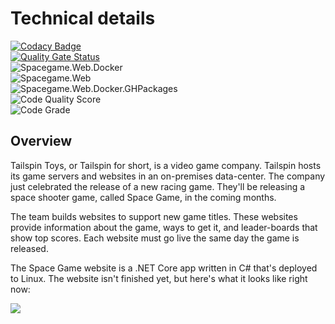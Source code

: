 # Technical details

[![Codacy Badge](https://api.codacy.com/project/badge/Grade/1315e116650345da9177b96c327f7901)](https://app.codacy.com/manual/srivatsams/tailspin-spacegame-web?utm_source=github.com&utm_medium=referral&utm_content=srivatsamarichi/tailspin-spacegame-web&utm_campaign=Badge_Grade_Dashboard)
<br/>
[![Quality Gate Status](https://sonarcloud.io/api/project_badges/measure?project=playgroundgithub&metric=alert_status)](https://sonarcloud.io/dashboard?id=playgroundgithub)
<br/>
![Spacegame.Web.Docker](https://github.com/srivatsamarichi/tailspin-spacegame-web/workflows/Spacegame.Web.Docker/badge.svg)<br/>
![Spacegame.Web](https://github.com/srivatsamarichi/tailspin-spacegame-web/workflows/Spacegame.Web/badge.svg)<br/>
![Spacegame.Web.Docker.GHPackages](https://github.com/srivatsamarichi/tailspin-spacegame-web/workflows/Spacegame.Web.Docker.GHPackages/badge.svg)<br/>
![Code Quality Score](https://www.code-inspector.com/project/10935/score/svg)<br/>
![Code Grade](https://www.code-inspector.com/project/10935/status/svg)

## Overview

Tailspin Toys, or Tailspin for short, is a video game company. Tailspin hosts its game servers and websites in an on-premises data-center. The company just celebrated the release of a new racing game. They'll be releasing a space shooter game, called Space Game, in the coming months.

The team builds websites to support new game titles. These websites provide information about the game, ways to get it, and leader-boards that show top scores. Each website must go live the same day the game is released.

The Space Game website is a .NET Core app written in C# that's deployed to Linux. The website isn't finished yet, but here's what it looks like right now:

![](https://docs.microsoft.com/en-us/learn/azure-devops/assess-your-development-process/media/2-space-game-top.png)

